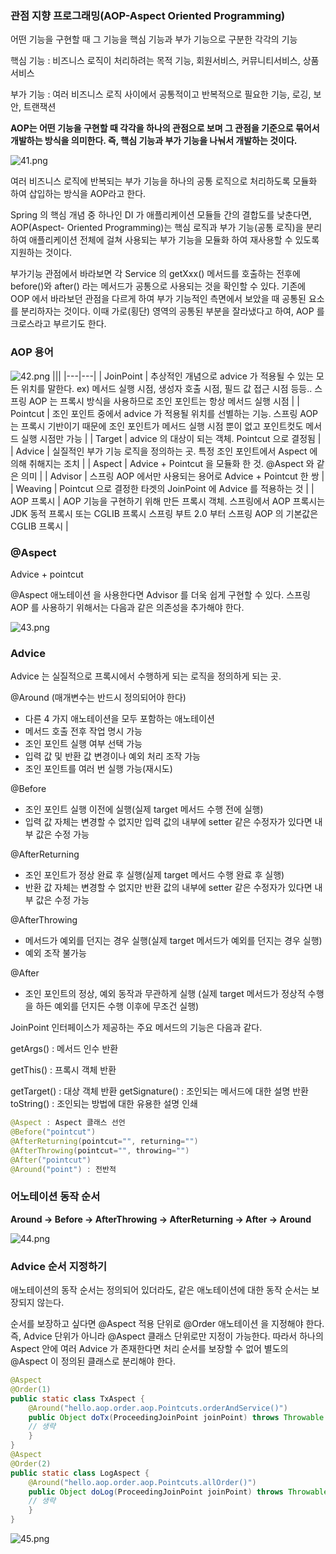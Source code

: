 ### 관점 지향 프로그래밍(AOP-Aspect Oriented Programming)

어떤 기능을 구현할 때 그 기능을 핵심 기능과 부가 기능으로 구분한 각각의 기능

핵심 기능 : 비즈니스 로직이 처리하려는 목적 기능, 회원서비스, 커뮤니티서비스, 상품서비스

부가 기능 : 여러 비즈니스 로직 사이에서 공통적이고 반복적으로 필요한 기능, 로깅, 보안, 트랜잭션

**AOP는 어떤 기능을 구현할 때 각각을 하나의 관점으로 보며 그 관점을 기준으로 묶어서 개발하는 방식을 의미한다. 즉, 핵심 기능과 부가 기능을 나눠서 개발하는 것이다.**

![41.png](img/41.png)

여러 비즈니스 로직에 반복되는 부가 기능을 하나의 공통 로직으로 처리하도록 모듈화 하여 삽입하는 방식을 AOP라고 한다.

Spring 의 핵심 개념 중 하나인 DI 가 애플리케이션 모듈들 간의 결합도를 낮춘다면, AOP(Aspect- Oriented Programming)는 핵심 로직과 부가 기능(공통 로직)을 분리하여 애플리케이션 전체에 걸쳐 사용되는 부가 기능을 모듈화 하여 재사용할 수 있도록 지원하는 것이다.

부가기능 관점에서 바라보면 각 Service 의 getXxx() 메서드를 호출하는 전후에 before()와 after()
라는 메서드가 공통으로 사용되는 것을 확인할 수 있다.
기존에 OOP 에서 바라보던 관점을 다르게 하여 부가 기능적인 측면에서 보았을 때 공통된 요소를 분리하자는 것이다. 이때 가로(횡단) 영역의 공통된 부분을 잘라냈다고 하여, AOP 를 크로스라고 부르기도 한다.

### AOP 용어

![42.png](img/42.png)
|||
|---|---|
| JoinPoint | 추상적인 개념으로 advice 가 적용될 수 있는 모든 위치를 말한다. ex) 메서드 실행 시점, 생성자 호출 시점, 필드 값 접근 시점 등등.. 스프링 AOP 는 프록시 방식을 사용하므로 조인 포인트는 항상 메서드 실행 시점 |
| Pointcut | 조인 포인트 중에서 advice 가 적용될 위치를 선별하는 기능. 스프링 AOP는 프록시 기반이기 때문에 조인 포인트가 메서드 실행 시점 뿐이 없고 포인트컷도 메서드 실행 시점만 가능 |
| Target | advice 의 대상이 되는 객체. Pointcut 으로 결정됨 |
| Advice | 실질적인 부가 기능 로직을 정의하는 곳. 특정 조인 포인트에서 Aspect 에 의해 취해지는 조치 |
| Aspect | Advice + Pointcut 을 모듈화 한 것. @Aspect 와 같은 의미 |
| Advisor | 스프링 AOP 에서만 사용되는 용어로 Advice + Pointcut 한 쌍 |
| Weaving | Pointcut 으로 결정한 타겟의 JoinPoint 에 Advice 를 적용하는 것 |
| AOP 프록시 | AOP 기능을 구현하기 위해 만든 프록시 객체. 스프링에서 AOP 프록시는 JDK 동적 프록시 또는 CGLIB 프록시 스프링 부트 2.0 부터 스프링 AOP 의 기본값은 CGLIB 프록시 |

### @Aspect

Advice + pointcut

@Aspect 애노테이션 을 사용한다면 Advisor 를 더욱 쉽게 구현할 수 있다. 스프링 AOP 를 사용하기 위해서는 다음과 같은 의존성을 추가해야 한다.

![43.png](img/43.png)

### Advice

Advice 는 실질적으로 프록시에서 수행하게 되는 로직을 정의하게 되는 곳.

@Around (매개변수는 반드시 정의되어야 한다)

- 다른 4 가지 애노테이션을 모두 포함하는 애노테이션
- 메서드 호출 전후 작업 명시 가능
- 조인 포인트 실행 여부 선택 가능
- 입력 값 및 반환 값 변경이나 예외 처리 조작 가능
- 조인 포인트를 여러 번 실행 가능(재시도)

@Before

- 조인 포인트 실행 이전에 실행(실제 target 메서드 수행 전에 실행)
- 입력 값 자체는 변경할 수 없지만 입력 값의 내부에 setter 같은 수정자가 있다면 내부 값은 수정 가능

@AfterReturning

- 조인 포인트가 정상 완료 후 실행(실제 target 메서드 수행 완료 후 실행)
- 반환 값 자체는 변경할 수 없지만 반환 값의 내부에 setter 같은 수정자가 있다면 내부 값은 수정 가능

@AfterThrowing

- 메서드가 예외를 던지는 경우 실행(실제 target 메서드가 예외를 던지는 경우 실행)
- 예외 조작 불가능

@After

- 조인 포인트의 정상, 예외 동작과 무관하게 실행 (실제 target 메서드가 정상적 수행을 하든 예외를 던지든 수행 이후에 무조건 실행)

JoinPoint 인터페이스가 제공하는 주요 메서드의 기능은 다음과 같다.

getArgs() : 메서드 인수 반환

getThis() : 프록시 객체 반환

getTarget() : 대상 객체 반환
getSignature() : 조인되는 메서드에 대한 설명 반환
toString() : 조인되는 방법에 대한 유용한 설명 인쇄

```java
@Aspect : Aspect 클래스 선언
@Before("pointcut")
@AfterReturning(pointcut="", returning="") 
@AfterThrowing(pointcut="", throwing="")
@After("pointcut")
@Around("point") : 전반적
```

### 어노테이션 동작 순서

**Around -> Before -> AfterThrowing -> AfterReturning -> After -> Around**

![44.png](img/44.png)

### Advice 순서 지정하기

애노테이션의 동작 순서는 정의되어 있더라도, 같은 애노테이션에 대한 동작 순서는 보장되지 않는다.

순서를 보장하고 싶다면 @Aspect 적용 단위로 @Order 애노테이션 을 지정해야 한다. 즉, Advice 단위가 아니라 @Aspect 클래스 단위로만 지정이 가능한다. 따라서 하나의 Aspect 안에 여러 Advice 가 존재한다면 처리 순서를 보장할 수 없어 별도의 @Aspect 이 정의된 클래스로 분리해야 한다.
```java
@Aspect
@Order(1)
public static class TxAspect {
	@Around("hello.aop.order.aop.Pointcuts.orderAndService()")
	public Object doTx(ProceedingJoinPoint joinPoint) throws Throwable {
	// 생략 
	}
}
@Aspect
@Order(2)
public static class LogAspect {
	@Around("hello.aop.order.aop.Pointcuts.allOrder()")
	public Object doLog(ProceedingJoinPoint joinPoint) throws Throwable {
	// 생략 
	}
}
```
![45.png](img/45.png)